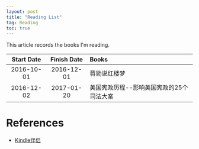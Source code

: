 ```yaml
---
layout: post
title: "Reading List"
tag: Reading
toc: true
---
```


This article records the books I'm reading.

<!--more-->

| Start Date | Finish Date | Books |
| :--------: | :---------: | :---- |
| 2016-10-01 | 2016-12-01  | 蒋勋说红楼梦 |
| 2016-12-02 | 2017-01-20  | 美国宪政历程--影响美国宪政的25个司法大案 |

<p/>

# References

* [Kindle伴侣](https://kindlefere.com/)
